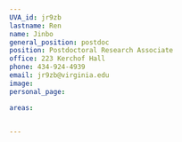 ```yaml
---
UVA_id: jr9zb
lastname: Ren
name: Jinbo
general_position: postdoc
position: Postdoctoral Research Associate
office: 223 Kerchof Hall
phone: 434-924-4939
email: jr9zb@virginia.edu
image: 
personal_page: 

areas:


---
```

